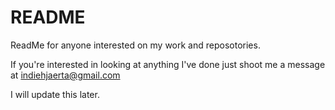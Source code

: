 # README
ReadMe for anyone interested on my work and reposotories.

If you're interested in looking at anything I've done just shoot me a message at indiehjaerta@gmail.com

I will update this later.
